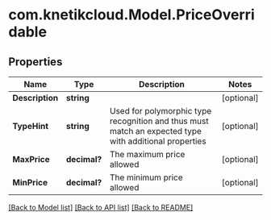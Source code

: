 # com.knetikcloud.Model.PriceOverridable
## Properties

Name | Type | Description | Notes
------------ | ------------- | ------------- | -------------
**Description** | **string** |  | [optional] 
**TypeHint** | **string** | Used for polymorphic type recognition and thus must match an expected type with additional properties | [optional] 
**MaxPrice** | **decimal?** | The maximum price allowed | [optional] 
**MinPrice** | **decimal?** | The minimum price allowed | [optional] 

[[Back to Model list]](../README.md#documentation-for-models) [[Back to API list]](../README.md#documentation-for-api-endpoints) [[Back to README]](../README.md)

